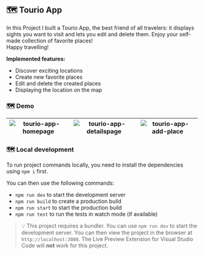## 🗺️ Tourio App 

In this Project I built a Tourio App, the best friend of all travelers: it displays sights you want to visit and lets you edit and delete them.
Enjoy your self-made collection of favorite places! <br> 
Happy travelling! 

**Implemented features:**
- Discover exciting locations
- Create new favorite places
- Edit and delete the created places
- Displaying the location on the map

### 🗺️ Demo

| ![tourio-app-homepage](https://github.com/Dariastep/tourio-app_recap_project_6/assets/123622878/c9ef5c36-9711-4163-a47a-5b15deef9e3b) | ![tourio-app-detailspage](https://github.com/Dariastep/tourio-app_recap_project_6/assets/123622878/e329fbf1-6019-4b0b-a4bd-eef4e83cafab) | ![tourio-app-add-place](https://github.com/Dariastep/tourio-app_recap_project_6/assets/123622878/da4d213f-69e4-4f6d-8001-de50e2f08bc6) |
|---|---|---|
### 🗺️ Local development

To run project commands locally, you need to install the dependencies using `npm i` first.

You can then use the following commands:

- `npm run dev` to start the development server
- `npm run build` to create a production build
- `npm run start` to start the production build
- `npm run test` to run the tests in watch mode (if available)

> 💡 This project requires a bundler. You can use `npm run dev` to start the development server. You can then view the project in the browser at `http://localhost:3000`. The Live Preview Extension for Visual Studio Code will **not** work for this project.
